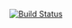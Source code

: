 [![Build Status](https://travis-ci.org/TheAmazingFail-Man/deposit-calc.svg?branch=master)](hyyps://travis-ci.org/TheAmazingFail-Man/deposit-calc)
